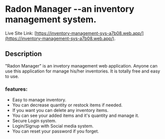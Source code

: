 # Radon Manager --an inventory management system.

Live Site Link: [https://inventory-management-sys-a7b08.web.app/](https://inventory-management-sys-a7b08.web.app/).

## Description
"Radon Manager" is an invetory management web application. Anyone can use this application for manage his/her inventories. It is totally free and easy to use. 

### features:
- Easy to manage inventory.
- You can decrease quantity or restock items if needed.
- If you want you can delete any inventory items.
- You can see your added items and it's quantity and manage it.
- Secure Login system.
- Login/Signup with Social media system.
- You can reset your password if you forget.